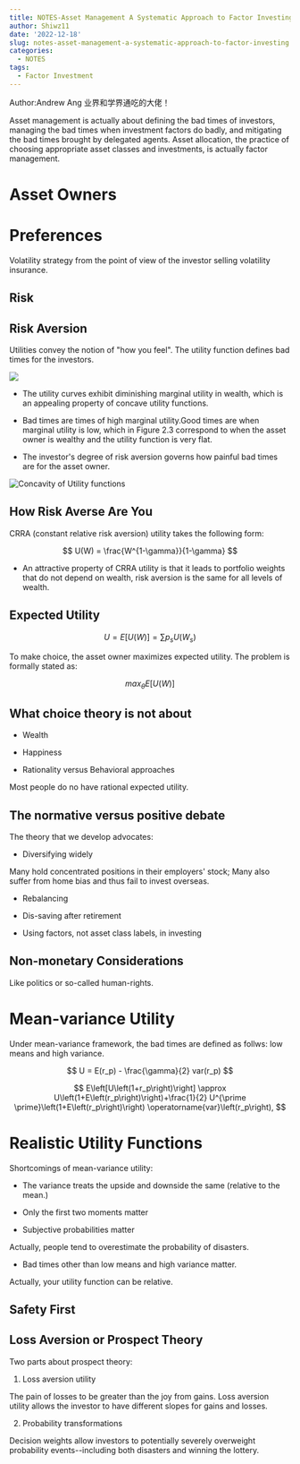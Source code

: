 ```yaml
---
title: NOTES-Asset Management A Systematic Approach to Factor Investing
author: Shiwz11
date: '2022-12-18'
slug: notes-asset-management-a-systematic-approach-to-factor-investing
categories:
  - NOTES
tags:
  - Factor Investment
---
```


Author:Andrew Ang 业界和学界通吃的大佬！

Asset management is actually about defining the bad times of investors, managing the bad times when investment factors do badly, and mitigating the bad times brought by delegated agents. Asset allocation, the practice of choosing appropriate asset classes and investments, is actually factor management.

# Asset Owners

# Preferences

Volatility strategy from the point of view of the investor selling volatility insurance.

## Risk

## Risk Aversion

Utilities convey the notion of "how you feel". The utility function defines bad times for the investors.

![](https://cdn.jsdelivr.net/gh/shiwz11/pics_public/20221220145351.png)

- The utility curves exhibit diminishing marginal utility in wealth, which is an appealing property of concave utility functions.

- Bad times are times of high marginal utility.Good times are when marginal utility is low, which in Figure 2.3 correspond to when the asset owner is wealthy and the utility function is very flat.

- The investor's degree of risk aversion governs how painful bad times are for the asset owner.

![Concavity of Utility functions](https://cdn.jsdelivr.net/gh/shiwz11/pics_public/20221220150235.png)

## How Risk Averse Are You

CRRA (constant relative risk aversion) utility takes the following form:

$$
U(W) = \frac{W^{1-\gamma}}{1-\gamma}
$$

- An attractive property of CRRA utility is that it leads to portfolio weights that do not depend on wealth, risk aversion is the same for all levels of wealth.

## Expected Utility

$$
U = E[U(W)] = \sum p_s U(W_s)
$$

To make choice, the asset owner maximizes expected utility. The problem is formally stated as:

$$
max_{\theta} E[U(W)]
$$
 
## What choice theory is not about

- Wealth

- Happiness

- Rationality versus Behavioral approaches

Most people do no have rational expected utility.

## The normative versus positive debate

The theory that we develop advocates:

- Diversifying widely

Many hold concentrated positions in their employers' stock; Many also suffer from home bias and thus fail to invest overseas.

- Rebalancing

- Dis-saving after retirement

- Using factors, not asset class labels, in investing

## Non-monetary Considerations

Like politics or so-called human-rights.

# Mean-variance Utility

Under mean-variance framework, the bad times are defined as follws: low means and high variance.

$$
U = E(r_p) - \frac{\gamma}{2} var(r_p)
$$

$$
E\left[U\left(1+r_p\right)\right] \approx U\left(1+E\left(r_p\right)\right)+\frac{1}{2} U^{\prime \prime}\left(1+E\left(r_p\right)\right) \operatorname{var}\left(r_p\right),
$$

# Realistic Utility Functions

Shortcomings of mean-variance utility:

- The variance treats the upside and downside the same (relative to the mean.)

- Only the first two moments matter

- Subjective probabilities matter

Actually, people tend to overestimate the probability of disasters.

- Bad times other than low means and high variance matter.

Actually, your utility function can be relative.

## Safety First

## Loss Aversion or Prospect Theory

Two parts about prospect theory:

1. Loss aversion utility

The pain of losses to be greater than the joy from gains. Loss aversion utility allows the investor to have different slopes for gains and losses.

2. Probability transformations

Decision weights allow investors to potentially severely overweight probability events--including both disasters and winning the lottery.










































